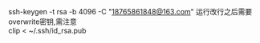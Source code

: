 ssh-keygen -t rsa -b 4096 -C "18765861848@163.com" 运行改行之后需要overwrite密钥,需注意<br>
clip < ~/.ssh/id_rsa.pub
